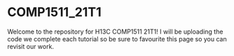 # COMP1511_21T1

Welcome to the repository for H13C COMP1511 21T1! I will be uploading the code we complete each tutorial so be sure to favourite this page so you can revisit our work.
